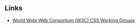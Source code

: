 ## Links

* [World Wide Web Consortium (W3C) CSS Working Groups](https://www.w3.org/TR/tr-groups-all#tr_Cascading_Style_Sheets__CSS__Working_Group)  
